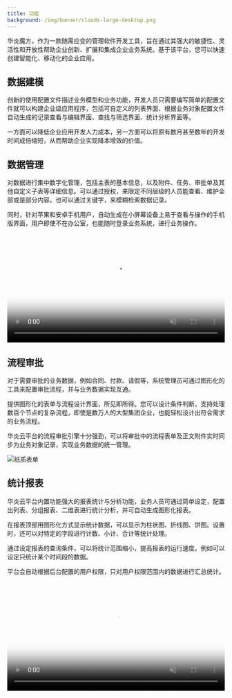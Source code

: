 ```yaml
---
title: 功能
background: /img/banner/clouds-large-desktop.png
---
```


华炎魔方，作为一款随需应变的管理软件开发工具，旨在通过其强大的敏捷性、灵活性和开放性帮助企业创新、扩展和集成企业业务系统。基于该平台，您可以快速创建智能化、移动化的企业应用。

## 数据建模

创新的使用配置文件描述业务模型和业务功能，开发人员只需要编写简单的配置文件就可以构建企业级应用程序，包括可自定义的列表界面、根据业务对象配置文件自动生成的记录查看与编辑界面、查找与筛选界面、统计分析界面等。

一方面可以降低企业应用开发人力成本，另一方面可以将原有数月甚至数年的开发时间成倍缩短，从而帮助企业实现降本增效的价值。

## 数据管理

对数据进行集中数字化管理，包括主表的基本信息，以及附件、任务、审批单及其他自定义子表等详细信息。可以通过授权，来限定不同层级的人员能查看、维护全部或是部分内容。也可以通过关键字，来模糊检索数据记录。

同时，针对苹果和安卓手机用户，自动生成在小屏幕设备上易于查看与操作的手机版界面，用户即使不在办公室，也能随时登录业务系统，进行业务操作。

<video src="https://www-steedos-com.oss-cn-beijing.aliyuncs.com/videos/creator/contracts_operation.mp4" controls="controls" poster="/assets/contract_list.png" width="100%" autoplay="autoplay" muted="muted" loop="loop">
your browser does not support the video tag
</video>

## 流程审批

对于需要审批的业务数据，例如合同、付款、请假等，系统管理员可通过图形化的工具来配置审批流程，并与业务数据实现互通。

提供图形化的表单与流程设计界面，所见即所得。您可以设计条件判断，支持处理数百个节点的复杂流程，即使是数万人的大型集团企业，也能轻松设计出符合需求的业务流程。

华炎云平台的流程审批引擎十分强劲，可以将审批中的流程表单及正文附件实时同步为业务对象记录，实现业务数据的统一管理。

![纸质表单](/assets/workflow/paper_mac.png)

## 统计报表

华炎云平台内置功能强大的报表统计与分析功能，业务人员可通过简单设定，配置出列表、分组报表、二维表进行统计分析，并可自动生成图形化报表。

在报表顶部用图形化方式显示统计数据，可以显示为柱状图、折线图、饼图。设置时，还可以对特定的字段进行计数、小计、合计等统计处理。

通过设定报表的查询条件，可以将统计范围缩小，提高报表的运行速度。例如可以设定只统计某个时间段的数据。

平台会自动根据后台配置的用户权限，只对用户权限范围内的数据进行汇总统计。

<video src="https://www-steedos-com.oss-cn-beijing.aliyuncs.com/videos/creator/contracts_report.mp4" controls="controls" poster="/assets/contract_chart.png" width="100%" autoplay="autoplay" muted="muted" loop="loop">
your browser does not support the video tag
</video>